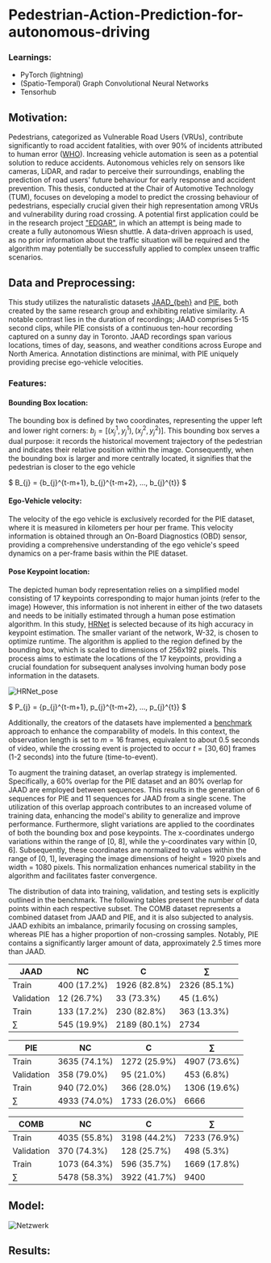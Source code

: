 # Pedestrian-Action-Prediction-for-autonomous-driving

### Learnings:
 - PyTorch (lightning)
 - (Spatio-Temporal) Graph Convolutional Neural Networks
 - Tensorhub
 
## Motivation:

Pedestrians, categorized as Vulnerable Road Users (VRUs), contribute significantly to road accident fatalities, with over 90\% of incidents attributed to human error ([WHO](https://www.who.int/health-topics/road-safety#tab=tab_1)).
Increasing vehicle automation is seen as a potential solution to reduce accidents.
Autonomous vehicles rely on sensors like cameras, LiDAR, and radar to perceive their surroundings, enabling the prediction of road users' future behaviour for early response and accident prevention.
This thesis, conducted at the Chair of Automotive Technology (TUM), focuses on developing a model to predict the crossing behaviour of pedestrians, especially crucial given their high representation among VRUs and vulnerability during road crossing.
A potential first application could be in the research project ["EDGAR"](https://www.mos.ed.tum.de/ftm/forschungsfelder/team-av-perception/edgar/), in which an attempt is being made to create a fully autonomous Wiesn shuttle.
A data-driven approach is used, as no prior information about the traffic situation will be required and the algorithm may potentially be successfully applied to complex unseen traffic scenarios.

## Data and Preprocessing:

This study utilizes the naturalistic datasets [JAAD_{beh}](https://data.nvision2.eecs.yorku.ca/JAAD_dataset/) and [PIE](https://data.nvision2.eecs.yorku.ca/PIE_dataset/), both created by the same research group and exhibiting relative similarity. 
A notable contrast lies in the duration of recordings; JAAD comprises 5-15 second clips, while PIE consists of a continuous ten-hour recording captured on a sunny day in Toronto. 
JAAD recordings span various locations, times of day, seasons, and weather conditions across Europe and North America.
Annotation distinctions are minimal, with PIE uniquely providing precise ego-vehicle velocities. 

### Features:
#### Bounding Box location:
The bounding box is defined by two coordinates, representing the upper left and lower right corners: $b_{j} = [(x_{j}^{1}, y_{j}^{1}), (x_{j}^{2}, y_{j}^{2})]$.
This bounding box serves a dual purpose: it records the historical movement trajectory of the pedestrian and indicates their relative position within the image.
Consequently, when the bounding box is larger and more centrally located, it signifies that the pedestrian is closer to the ego vehicle

$ B_{j} = {b_{j}^{t-m+1}, b_{j}^{t-m+2}, ..., b_{j}^{t}} $

#### Ego-Vehicle velocity:
The velocity of the ego vehicle is exclusively recorded for the PIE dataset, where it is measured in kilometers per hour per frame. 
This velocity information is obtained through an On-Board Diagnostics (OBD) sensor, providing a comprehensive understanding of the ego vehicle's speed dynamics on a per-frame basis within the PIE dataset.

#### Pose Keypoint location:
The depicted human body representation relies on a simplified model consisting of 17 keypoints corresponding to major human joints (refer to the image)
However, this information is not inherent in either of the two datasets and needs to be initially estimated through a human pose estimation algorithm.
In this study, [HRNet](https://github.com/leoxiaobin/deep-high-resolution-net.pytorch) is selected because of its high accuracy in keypoint estimation.
The smaller variant of the network, W-32, is chosen to optimize runtime.
The algorithm is applied to the region defined by the bounding box, which is scaled to dimensions of 256x192 pixels.
This process aims to estimate the locations of the 17 keypoints, providing a crucial foundation for subsequent analyses involving human body pose information in the datasets.

![HRNet_pose](https://github.com/TommyRiedel/Pedestrian-Action-Prediction-for-autonomous-driving/assets/33426324/3010816a-2a81-40e4-95ab-2e52ac5a40f4)

$ P_{j} = {p_{j}^{t-m+1}, p_{j}^{t-m+2}, ..., p_{j}^{t}} $

Additionally, the creators of the datasets have implemented a [benchmark](https://github.com/ykotseruba/PedestrianActionBenchmark) approach to enhance the comparability of models.
In this context, the observation length is set to $m=16$ frames, equivalent to about 0.5 seconds of video, while the crossing event is projected to occur $t = [30, 60]$ frames (1-2 seconds) into the future (time-to-event).

To augment the training dataset, an overlap strategy is implemented. 
Specifically, a 60\% overlap for the PIE dataset and an 80\% overlap for JAAD are employed between sequences. 
This results in the generation of 6 sequences for PIE and 11 sequences for JAAD from a single scene. 
The utilization of this overlap approach contributes to an increased volume of training data, enhancing the model's ability to generalize and improve performance.
Furthermore, slight variations are applied to the coordinates of both the bounding box and pose keypoints.
The x-coordinates undergo variations within the range of [0, 8], while the y-coordinates vary within [0, 6].
Subsequently, these coordinates are normalized to values within the range of [0, 1], leveraging the image dimensions of height = 1920 pixels and width = 1080 pixels.
This normalization enhances numerical stability in the algorithm and facilitates faster convergence.

The distribution of data into training, validation, and testing sets is explicitly outlined in the benchmark.
The following tables present the number of data points within each respective subset. 
The COMB dataset represents a combined dataset from JAAD and PIE, and it is also subjected to analysis.
JAAD exhibits an imbalance, primarily focusing on crossing samples, whereas PIE has a higher proportion of non-crossing samples. 
Notably, PIE contains a significantly larger amount of data, approximately 2.5 times more than JAAD.

JAAD      			|  NC				|  C				| $\sum$			
-------------------------	| -------------------------	| -------------------------	| -------------------------	
Train				|  400 (17.2\%)		| 1926 (82.8\%)		| 2326 (85.1\%)		
Validation			|  12 (26.7\%)		| 33 (73.3\%)		| 45 (1.6\%)		
Train				|  133 (17.2\%)		| 230 (82.8\%)		| 363 (13.3\%)		
$\sum$			|  545 (19.9\%)		| 2189 (80.1\%)		| 2734			

PIE     			|  NC				|  C				| $\sum$
-------------------------	| -------------------------	| -------------------------	| -------------------------
Train				|  3635 (74.1\%)	| 1272 (25.9\%)		| 4907 (73.6\%)
Validation			|  358 (79.0\%)		| 95 (21.0\%)		| 453 (6.8\%)
Train				|  940 (72.0\%)		| 366 (28.0\%)		| 1306 (19.6\%)
$\sum$			|  4933 (74.0\%)	| 1733 (26.0\%)		| 6666

COMB     			|  NC				|  C				| $\sum$
-------------------------	| -------------------------	| -------------------------	| -------------------------
Train				|  4035 (55.8\%)	| 3198 (44.2\%)		| 7233 (76.9\%)
Validation			|  370 (74.3\%)		| 128 (25.7\%)		| 498 (5.3\%)
Train				|  1073 (64.3\%)	| 596 (35.7\%)		| 1669 (17.8\%)
$\sum$			|  5478 (58.3\%)	| 3922 (41.7\%)		| 9400

## Model:

![Netzwerk](https://github.com/TommyRiedel/Pedestrian-Action-Prediction-for-autonomous-driving/assets/33426324/2b01f851-96b7-47f6-85ef-ddf304fa5cbc)

## Results:


